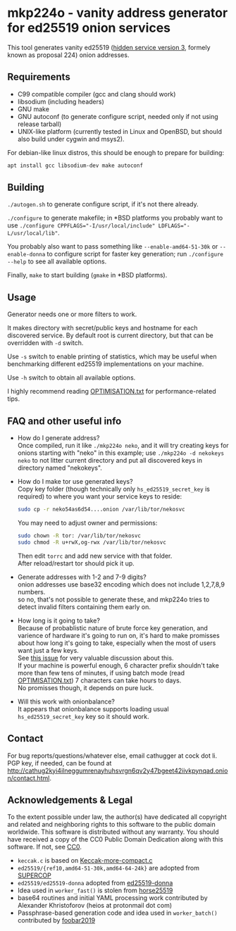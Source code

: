 # mkp224o - vanity address generator for ed25519 onion services

This tool generates vanity ed25519 ([hidden service version 3][v3],
formely known as proposal 224) onion addresses.

## Requirements

* C99 compatible compiler (gcc and clang should work)
* libsodium (including headers)
* GNU make
* GNU autoconf (to generate configure script, needed only if not using release tarball)
* UNIX-like platform (currently tested in Linux and OpenBSD, but should
  also build under cygwin and msys2).

For debian-like linux distros, this should be enough to prepare for building:

```bash
apt install gcc libsodium-dev make autoconf
```

## Building

`./autogen.sh` to generate configure script, if it's not there already.

`./configure` to generate makefile; in \*BSD platforms you probably want to use
`./configure CPPFLAGS="-I/usr/local/include" LDFLAGS="-L/usr/local/lib"`.

You probably also want to pass something like `--enable-amd64-51-30k`
or `--enable-donna` to configure script for faster key generation;
run `./configure --help` to see all available options.

Finally, `make` to start building (`gmake` in \*BSD platforms).

## Usage

Generator needs one or more filters to work.

It makes directory with secret/public keys and hostname
for each discovered service. By default root is current
directory, but that can be overridden with `-d` switch.

Use `-s` switch to enable printing of statistics, which may be useful
when benchmarking different ed25519 implementations on your machine.

Use `-h` switch to obtain all available options.

I highly recommend reading [OPTIMISATION.txt][OPTIMISATION] for
performance-related tips.

## FAQ and other useful info

* How do I generate address?  
  Once compiled, run it like `./mkp224o neko`, and it will try creating
  keys for onions starting with "neko" in this example; use `./mkp224o
  -d nekokeys neko` to not litter current directory and put all
  discovered keys in directory named "nekokeys".

* How do I make tor use generated keys?  
  Copy key folder (though technically only `hs_ed25519_secret_key` is required)
  to where you want your service keys to reside:

  ```bash
  sudo cp -r neko54as6d54....onion /var/lib/tor/nekosvc
  ```

  You may need to adjust owner and permissions:

  ```bash
  sudo chown -R tor: /var/lib/tor/nekosvc
  sudo chmod -R u+rwX,og-rwx /var/lib/tor/nekosvc
  ```

  Then edit `torrc` and add new service with that folder.  
  After reload/restart tor should pick it up.

* Generate addresses with 1-2 and 7-9 digits?  
  onion addresses use base32 encoding which does not include 1,2,7,8,9
  numbers.  
  so no, that's not possible to generate these, and mkp224o tries to
  detect invalid filters containing them early on.

* How long is it going to take?  
  Because of probablistic nature of brute force key generation, and
  varience of hardware it's going to run on, it's hard to make promisses
  about how long it's going to take, especially when the most of users
  want just a few keys.  
  See [this issue][#27] for very valuable discussion about this.  
  If your machine is powerful enough, 6 character prefix shouldn't take
  more than few tens of minutes, if using batch mode (read
  [OPTIMISATION.txt][OPTIMISATION]) 7 characters can take hours
  to days.  
  No promisses though, it depends on pure luck.

* Will this work with onionbalance?  
  It appears that onionbalance supports loading usual
  `hs_ed25519_secret_key` key so it should work.

## Contact

For bug reports/questions/whatever else, email cathugger at cock dot li.  
PGP key, if needed, can be found at <http://cathug2kyi4ilneggumrenayhuhsvrgn6qv2y47bgeet42iivkpynqad.onion/contact.html>.

## Acknowledgements & Legal

To the extent possible under law, the author(s) have dedicated all
copyright and related and neighboring rights to this software to the
public domain worldwide. This software is distributed without any
warranty.
You should have received a copy of the CC0 Public Domain Dedication
along with this software. If not, see [CC0][].

* `keccak.c` is based on [Keccak-more-compact.c][keccak.c]
* `ed25519/{ref10,amd64-51-30k,amd64-64-24k}` are adopted from
  [SUPERCOP][]
* `ed25519/ed25519-donna` adopted from [ed25519-donna][]
* Idea used in `worker_fast()` is stolen from [horse25519][]
* base64 routines and initial YAML processing work contributed by
  Alexander Khristoforov (heios at protonmail dot com)
* Passphrase-based generation code and idea used in `worker_batch()`
  contributed by [foobar2019][]

[v3]: https://gitweb.torproject.org/torspec.git/plain/rend-spec-v3.txt
[OPTIMISATION]: ./OPTIMISATION.txt
[#27]: https://github.com/cathugger/mkp224o/issues/27
[keccak.c]: https://github.com/XKCP/XKCP/blob/master/Standalone/CompactFIPS202/C/Keccak-more-compact.c
[CC0]: https://creativecommons.org/publicdomain/zero/1.0/
[SUPERCOP]: https://bench.cr.yp.to/supercop.html
[ed25519-donna]: https://github.com/floodyberry/ed25519-donna
[horse25519]: https://github.com/Yawning/horse25519
[foobar2019]: https://github.com/foobar2019
